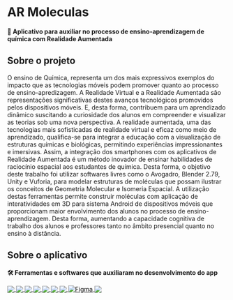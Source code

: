 


# AR Moleculas

**🧬 Aplicativo para auxiliar no processo de ensino-aprendizagem de química com Realidade Aumentada**

## Sobre o projeto

O ensino de Química, representa um dos mais expressivos exemplos do impacto que as
tecnologias móveis podem promover quanto ao processo de ensino-apredizagem. A
Realidade Virtual e a Realidade Aumentada são representações significativas destes avanços
tecnológicos promovidos pelos dispositivos móveis. E, desta forma, contribuem para um
aprendizado dinâmico suscitando a curiosidade dos alunos em compreender e visualizar as
teorias sob uma nova perspectiva. A realidade aumentada, uma das tecnologias mais
sofisticadas de realidade virtual e eficaz como meio de aprendizado, qualifica-se para integrar
a educação com a visualização de estruturas químicas e biológicas, permitindo experiências
impressionantes e imersivas. Assim, a integração dos smartphones com os aplicativos de
Realidade Aumentada é um método inovador de ensinar habilidades de raciocínio espacial
aos estudantes de química. Desta forma, o objetivo deste trabalho foi utilizar softwares livres
como o Avogadro, Blender 2.79, Unity e Vuforia, para modelar estruturas de moléculas que
possam ilustrar os conceitos de Geometria Molecular e Isomeria Espacial. A utilização destas
ferramentas permite construir moléculas com aplicação de interatividades em 3D para
sistema Android de dispositivos móveis que proporcionam maior envolvimento dos alunos
no processo de ensino-aprendizagem. Desta forma, aumentando a capacidade cognitiva de 
trabalho dos alunos e professores tanto no âmbito presencial quanto no ensino à distância.

## Sobre o aplicativo

**🛠️ Ferramentas e softwares que auxiliaram no desenvolvimento do app**
<div> 
  <a href="https://www.blender.org/">
    <img align="center" src="https://img.shields.io/badge/Blender-FF8c00?style=for-the-badge&logo=blender&logoColor=white"> </a>
    <a href="https://www.blender.org/">
    <img align="center" src="https://img.shields.io/badge/Avogadro-ffae22?style=for-the-badge&logo=avogadro&logoColor=white"> </a>
  <a href="https://unity.com/pt">
    <img align="center" src="https://img.shields.io/badge/Unity-100000?style=for-the-badge&logo=unity&logoColor=white"> </a>
  <a href="https://unity.com/pt">
    <img align="center" src="https://img.shields.io/badge/Vuforia-6abf4a?style=for-the-badge&logo=vuforia&logoColor=white"> </a>
  <a href="https://flutter.dev/">
    <img align="center" src="https://img.shields.io/badge/Flutter-02569B?style=for-the-badge&logo=flutter&logoColor=white"> </a>
  <a href="https://dart.dev/">
    <img align="center" src="https://img.shields.io/badge/Dart-0175C2?style=for-the-badge&logo=dart&logoColor=white"> </a>
  <a href="https://developer.android.com/">
   <img align="center" src="https://img.shields.io/badge/Android-3DDC84?style=for-the-badge&logo=android&logoColor=white"> </a>
  <a href="https://www.figma.com/file/xWAtdKlQbBi5o1tTDPS8J1/Mol%C3%A9culas?node-id=0%3A1">
   <img align="center" src="https://img.shields.io/badge/Figma-F24E1E?style=for-the-badge&logo=figma&logoColor=white" alt="Figma"> </a>
  <a href="https://github.com/LuizHFJesus/sos_deslizamentos"> 
    <img align="center" src="https://img.shields.io/badge/GitHub-100000?style=for-the-badge&logo=github&logoColor=white"> </a>
</div>

# 
